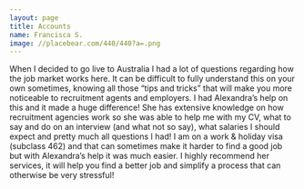 ```yaml
---
layout: page
title: Accounts
name: Francisca S.
image: //placebear.com/440/440?a=.png
---
```

When I decided to go live to Australia I had a lot of questions regarding how the job market works here. It can be difficult to fully understand this on your own sometimes, knowing all those “tips and tricks” that will make you more noticeable to recruitment agents and employers. I had Alexandra’s help on this and it made a huge difference! She has extensive knowledge on how recruitment agencies work so she was able to help me with my CV, what to say and do on an interview (and what not so say), what salaries I should expect and pretty much all questions I had! I am on a work & holiday visa (subclass 462) and that can sometimes make it harder to find a good job but with Alexandra’s help it was much easier. I highly recommend her services, it will help you find a better job and simplify a process that can otherwise be very stressful!
